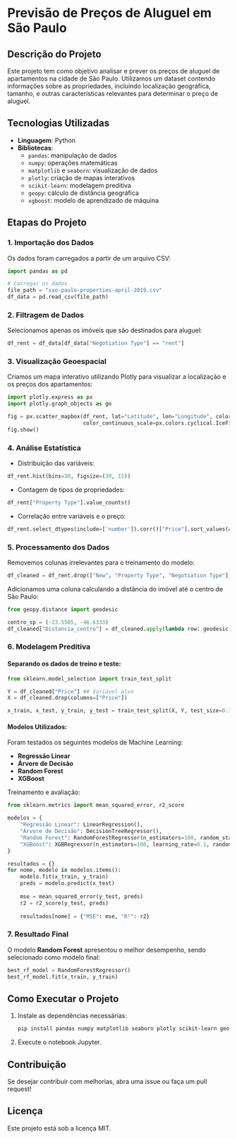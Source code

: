 # Previsão de Preços de Aluguel em São Paulo

## Descrição do Projeto

Este projeto tem como objetivo analisar e prever os preços de aluguel de apartamentos na cidade de São Paulo. Utilizamos um dataset contendo informações sobre as propriedades, incluindo localização geográfica, tamanho, e outras características relevantes para determinar o preço de aluguel.

## Tecnologias Utilizadas
- **Linguagem**: Python
- **Bibliotecas**:
  - `pandas`: manipulação de dados
  - `numpy`: operações matemáticas
  - `matplotlib` e `seaborn`: visualização de dados
  - `plotly`: criação de mapas interativos
  - `scikit-learn`: modelagem preditiva
  - `geopy`: cálculo de distância geográfica
  - `xgboost`: modelo de aprendizado de máquina

## Etapas do Projeto

### 1. Importação dos Dados
Os dados foram carregados a partir de um arquivo CSV:
```python
import pandas as pd

# Carregar os dados
file_path = "sao-paulo-properties-april-2019.csv"
df_data = pd.read_csv(file_path)
```

### 2. Filtragem de Dados
Selecionamos apenas os imóveis que são destinados para aluguel:
```python
df_rent = df_data[df_data["Negotiation Type"] == "rent"]
```

### 3. Visualização Geoespacial
Criamos um mapa interativo utilizando Plotly para visualizar a localização e os preços dos apartamentos:
```python
import plotly.express as px
import plotly.graph_objects as go

fig = px.scatter_mapbox(df_rent, lat="Latitude", lon="Longitude", color="Price", size="Size",
                        color_continuous_scale=px.colors.cyclical.IceFire, size_max=15, zoom=10, opacity=0.4)
fig.show()
```

### 4. Análise Estatística
- Distribuição das variáveis:
```python
df_rent.hist(bins=30, figsize=(30, 15))
```
- Contagem de tipos de propriedades:
```python
df_rent["Property Type"].value_counts()
```
- Correlação entre variáveis e o preço:
```python
df_rent.select_dtypes(include=['number']).corr()["Price"].sort_values(ascending=False)
```

### 5. Processamento dos Dados
Removemos colunas irrelevantes para o treinamento do modelo:
```python
df_cleaned = df_rent.drop(["New", "Property Type", "Negotiation Type"], axis=1)
```

Adicionamos uma coluna calculando a distância do imóvel até o centro de São Paulo:
```python
from geopy.distance import geodesic

centro_sp = (-23.5505, -46.6333)
df_cleaned["Distancia_centro"] = df_cleaned.apply(lambda row: geodesic(centro_sp, (row["Latitude"], row["Longitude"])).km, axis=1)
```

### 6. Modelagem Preditiva

#### Separando os dados de treino e teste:
```python
from sklearn.model_selection import train_test_split

Y = df_cleaned["Price"] ## Variável alvo
X = df_cleaned.drop(columns=["Price"])

x_train, x_test, y_train, y_test = train_test_split(X, Y, test_size=0.3)
```

#### Modelos Utilizados:
Foram testados os seguintes modelos de Machine Learning:
- **Regressão Linear**
- **Árvore de Decisão**
- **Random Forest**
- **XGBoost**

Treinamento e avaliação:
```python
from sklearn.metrics import mean_squared_error, r2_score

modelos = {
    "Regressão Linear": LinearRegression(),
    "Árvore de Decisão": DecisionTreeRegressor(),
    "Random Forest": RandomForestRegressor(n_estimators=100, random_state=42),
    "XGBoost": XGBRegressor(n_estimators=100, learning_rate=0.1, random_state=42)
}

resultados = {}
for nome, modelo in modelos.items():
    modelo.fit(x_train, y_train)
    preds = modelo.predict(x_test)
    
    mse = mean_squared_error(y_test, preds)
    r2 = r2_score(y_test, preds)
    
    resultados[nome] = {"MSE": mse, "R²": r2}
```

### 7. Resultado Final
O modelo **Random Forest** apresentou o melhor desempenho, sendo selecionado como modelo final:
```python
best_rf_model = RandomForestRegressor()
best_rf_model.fit(x_train, y_train)
```

## Como Executar o Projeto
1. Instale as dependências necessárias:
   ```bash
   pip install pandas numpy matplotlib seaborn plotly scikit-learn geopy xgboost
   ```
2. Execute o notebook Jupyter.

## Contribuição
Se desejar contribuir com melhorias, abra uma issue ou faça um pull request!

## Licença
Este projeto está sob a licença MIT.

